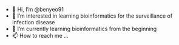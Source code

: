 - 👋 Hi, I’m @benyeo91
- 👀 I’m interested in learning bioinformatics for the surveillance of infection disease
- 🌱 I’m currently learning bioinformatics from the beginning
- 📫 How to reach me ...

<!---
benyeo91/benyeo91 is a ✨ special ✨ repository because its `README.md` (this file) appears on your GitHub profile.
You can click the Preview link to take a look at your changes.
--->
